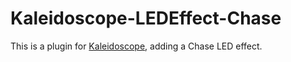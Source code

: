 # Kaleidoscope-LEDEffect-Chase

This is a plugin for [Kaleidoscope][fw], adding a Chase LED effect.

 [fw]: https://github.com/keyboardio/Kaleidoscope
